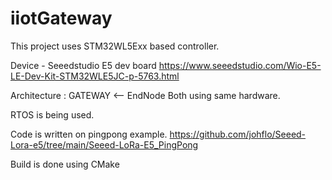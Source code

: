 # iiotGateway

This project uses STM32WL5Exx based controller.

Device - Seeedstudio E5 dev board https://www.seeedstudio.com/Wio-E5-LE-Dev-Kit-STM32WLE5JC-p-5763.html

Architecture :
GATEWAY <-- EndNode
Both using same hardware.

RTOS is being used.

Code is written on pingpong example. https://github.com/johflo/Seeed-Lora-e5/tree/main/Seeed-LoRa-E5_PingPong

Build is done using CMake
